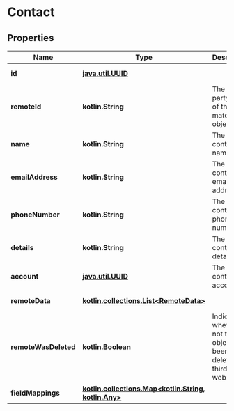 
# Contact

## Properties
Name | Type | Description | Notes
------------ | ------------- | ------------- | -------------
**id** | [**java.util.UUID**](java.util.UUID.md) |  |  [optional] [readonly]
**remoteId** | **kotlin.String** | The third-party API ID of the matching object. |  [optional]
**name** | **kotlin.String** | The contact&#39;s name. |  [optional]
**emailAddress** | **kotlin.String** | The contact&#39;s email address. |  [optional]
**phoneNumber** | **kotlin.String** | The contact&#39;s phone number. |  [optional]
**details** | **kotlin.String** | The contact&#39;s details. |  [optional]
**account** | [**java.util.UUID**](java.util.UUID.md) | The contact&#39;s account. |  [optional]
**remoteData** | [**kotlin.collections.List&lt;RemoteData&gt;**](RemoteData.md) |  |  [optional] [readonly]
**remoteWasDeleted** | **kotlin.Boolean** | Indicates whether or not this object has been deleted by third party webhooks. |  [optional] [readonly]
**fieldMappings** | [**kotlin.collections.Map&lt;kotlin.String, kotlin.Any&gt;**](kotlin.Any.md) |  |  [optional] [readonly]



